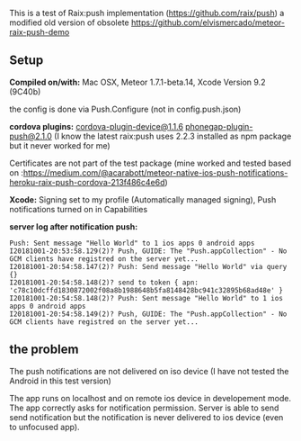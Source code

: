This is a test of Raix:push implementation (https://github.com/raix/push) a modified old version of obsolete https://github.com/elvismercado/meteor-raix-push-demo


## Setup

**Compiled on/with:**
Mac OSX, 
Meteor 1.7.1-beta.14, 
Xcode Version 9.2 (9C40b)

the config is done via Push.Configure (not in config.push.json)


**cordova plugins:**
cordova-plugin-device@1.1.6
phonegap-plugin-push@2.1.0
(I know the latest raix:push uses 2.2.3 installed as npm package but it never worked for me)

Certificates are not part of the test package
(mine worked and tested based on :https://medium.com/@acarabott/meteor-native-ios-push-notifications-heroku-raix-push-cordova-213f486c4e6d)

**Xcode:**
Signing set to my profile (Automatically managed signing), Push notifications turned on in Capabilities

**server log after notification push:**

```
Push: Sent message "Hello World" to 1 ios apps 0 android apps
I20181001-20:53:58.129(2)? Push, GUIDE: The "Push.appCollection" - No GCM clients have registred on the server yet...
I20181001-20:54:58.147(2)? Push: Send message "Hello World" via query {}
I20181001-20:54:58.148(2)? send to token { apn: 'c78c10dcffd1830872002f08a8b1988648b5fa8148428bc941c32895b68ad48e' }
I20181001-20:54:58.148(2)? Push: Sent message "Hello World" to 1 ios apps 0 android apps
I20181001-20:54:58.149(2)? Push, GUIDE: The "Push.appCollection" - No GCM clients have registred on the server yet...
```

## the problem
The push notifications are not delivered on iso device (I have not tested the Android in this test version)

The app runs on localhost and on remote ios device in developement mode.
The app correctly asks for notification permission.
Server is able to send send notification but the notification is never delivered to ios device (even to unfocused app).
